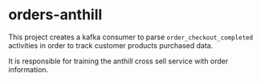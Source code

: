 # orders-anthill

This project creates a kafka consumer to parse `order_checkout_completed`
activities in order to track customer products purchased data.

It is responsible for training the anthill cross sell service with order information.
